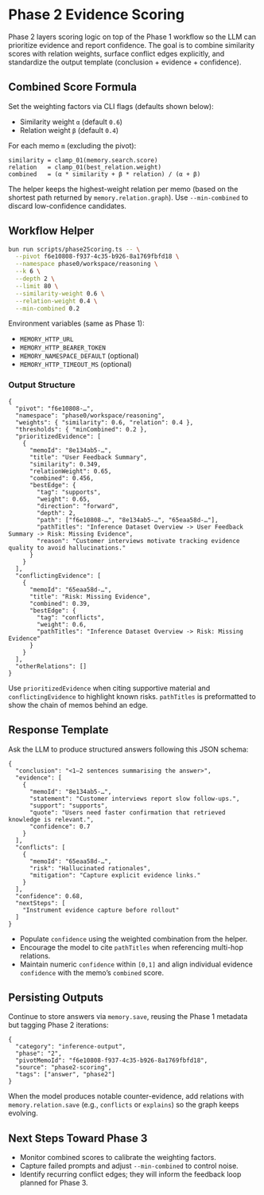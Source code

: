 # Phase 2 Evidence Scoring

Phase 2 layers scoring logic on top of the Phase 1 workflow so the LLM can prioritize evidence and report confidence. The goal is to combine similarity scores with relation weights, surface conflict edges explicitly, and standardize the output template (conclusion + evidence + confidence).

## Combined Score Formula

Set the weighting factors via CLI flags (defaults shown below):

- Similarity weight `α` (default `0.6`)
- Relation weight `β` (default `0.4`)

For each memo `m` (excluding the pivot):

```
similarity = clamp_01(memory.search.score)
relation   = clamp_01(best_relation.weight)
combined   = (α * similarity + β * relation) / (α + β)
```

The helper keeps the highest-weight relation per memo (based on the shortest path returned by `memory.relation.graph`). Use `--min-combined` to discard low-confidence candidates.

## Workflow Helper

```bash
bun run scripts/phase2Scoring.ts -- \
  --pivot f6e10808-f937-4c35-b926-8a1769fbfd18 \
  --namespace phase0/workspace/reasoning \
  --k 6 \
  --depth 2 \
  --limit 80 \
  --similarity-weight 0.6 \
  --relation-weight 0.4 \
  --min-combined 0.2
```

Environment variables (same as Phase 1):

- `MEMORY_HTTP_URL`
- `MEMORY_HTTP_BEARER_TOKEN`
- `MEMORY_NAMESPACE_DEFAULT` (optional)
- `MEMORY_HTTP_TIMEOUT_MS` (optional)

### Output Structure

```jsonc
{
  "pivot": "f6e10808-…",
  "namespace": "phase0/workspace/reasoning",
  "weights": { "similarity": 0.6, "relation": 0.4 },
  "thresholds": { "minCombined": 0.2 },
  "prioritizedEvidence": [
    {
      "memoId": "8e134ab5-…",
      "title": "User Feedback Summary",
      "similarity": 0.349,
      "relationWeight": 0.65,
      "combined": 0.456,
      "bestEdge": {
        "tag": "supports",
        "weight": 0.65,
        "direction": "forward",
        "depth": 2,
        "path": ["f6e10808-…", "8e134ab5-…", "65eaa58d-…"],
        "pathTitles": "Inference Dataset Overview -> User Feedback Summary -> Risk: Missing Evidence",
        "reason": "Customer interviews motivate tracking evidence quality to avoid hallucinations."
      }
    }
  ],
  "conflictingEvidence": [
    {
      "memoId": "65eaa58d-…",
      "title": "Risk: Missing Evidence",
      "combined": 0.39,
      "bestEdge": {
        "tag": "conflicts",
        "weight": 0.6,
        "pathTitles": "Inference Dataset Overview -> Risk: Missing Evidence"
      }
    }
  ],
  "otherRelations": []
}
```

Use `prioritizedEvidence` when citing supportive material and `conflictingEvidence` to highlight known risks. `pathTitles` is preformatted to show the chain of memos behind an edge.

## Response Template

Ask the LLM to produce structured answers following this JSON schema:

```jsonc
{
  "conclusion": "<1–2 sentences summarising the answer>",
  "evidence": [
    {
      "memoId": "8e134ab5-…",
      "statement": "Customer interviews report slow follow-ups.",
      "support": "supports",
      "quote": "Users need faster confirmation that retrieved knowledge is relevant.",
      "confidence": 0.7
    }
  ],
  "conflicts": [
    {
      "memoId": "65eaa58d-…",
      "risk": "Hallucinated rationales",
      "mitigation": "Capture explicit evidence links."
    }
  ],
  "confidence": 0.68,
  "nextSteps": [
    "Instrument evidence capture before rollout"
  ]
}
```

- Populate `confidence` using the weighted combination from the helper.
- Encourage the model to cite `pathTitles` when referencing multi-hop relations.
- Maintain numeric `confidence` within `[0,1]` and align individual evidence `confidence` with the memo’s `combined` score.

## Persisting Outputs

Continue to store answers via `memory.save`, reusing the Phase 1 metadata but tagging Phase 2 iterations:

```jsonc
{
  "category": "inference-output",
  "phase": "2",
  "pivotMemoId": "f6e10808-f937-4c35-b926-8a1769fbfd18",
  "source": "phase2-scoring",
  "tags": ["answer", "phase2"]
}
```

When the model produces notable counter-evidence, add relations with `memory.relation.save` (e.g., `conflicts` or `explains`) so the graph keeps evolving.

## Next Steps Toward Phase 3

- Monitor combined scores to calibrate the weighting factors.
- Capture failed prompts and adjust `--min-combined` to control noise.
- Identify recurring conflict edges; they will inform the feedback loop planned for Phase 3.
